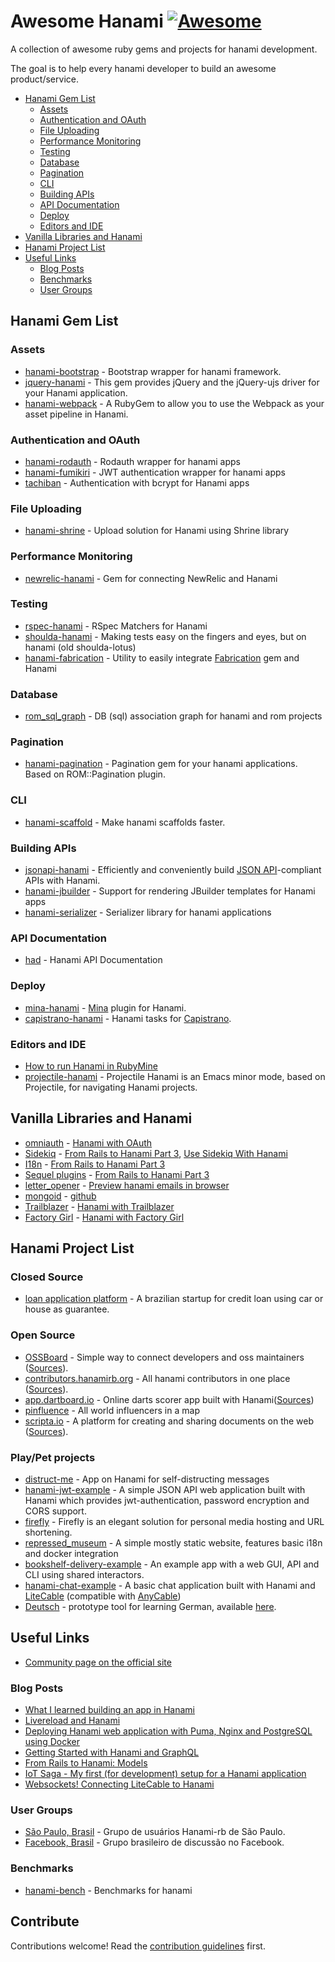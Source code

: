 # Awesome Hanami [![Awesome](https://cdn.rawgit.com/sindresorhus/awesome/d7305f38d29fed78fa85652e3a63e154dd8e8829/media/badge.svg)](https://github.com/sindresorhus/awesome)
A collection of awesome ruby gems and projects for hanami development.

The goal is to help every hanami developer to build an awesome product/service.

* [Hanami Gem List](#hanami-gem-list)
  * [Assets](#assets)
  * [Authentication and OAuth](#authentication-and-oauth)
  * [File Uploading](#file-uploading)
  * [Performance Monitoring](#performance-monitoring)
  * [Testing](#testing)
  * [Database](#database)
  * [Pagination](#pagination)
  * [CLI](#cli)
  * [Building APIs](#building-apis)
  * [API Documentation](#api-documentation)
  * [Deploy](#deploy)
  * [Editors and IDE](#editors-and-ide)
* [Vanilla Libraries and Hanami](#vanilla-libraries-and-hanami)
* [Hanami Project List](#hanami-project-list)
* [Useful Links](#useful-links)
  * [Blog Posts](#blog-posts)
  * [Benchmarks](#benchmarks)
  * [User Groups](#user-groups)

## Hanami Gem List
### Assets
* [hanami-bootstrap](https://github.com/davydovanton/hanami-bootstrap) - Bootstrap wrapper for hanami framework.
* [jquery-hanami](https://rubygems.org/gems/jquery-hanami) - This gem provides jQuery and the jQuery-ujs driver for your Hanami application.
* [hanami-webpack](https://github.com/samuelsimoes/hanami-webpack) - A RubyGem to allow you to use the Webpack as your asset pipeline in Hanami.

### Authentication and OAuth
* [hanami-rodauth](https://github.com/davydovanton/hanami-rodauth) - Rodauth wrapper for hanami apps
* [hanami-fumikiri](https://github.com/theCrab/hanami-fumikiri) - JWT authentication wrapper for hanami apps
* [tachiban](https://github.com/sebastjan-hribar/tachiban) - Authentication with bcrypt for Hanami apps

### File Uploading
* [hanami-shrine](https://github.com/katafrakt/hanami-shrine) - Upload solution for Hanami using Shrine library

### Performance Monitoring
* [newrelic-hanami](https://github.com/artemeff/newrelic-hanami) - Gem for connecting NewRelic and Hanami

### Testing
* [rspec-hanami](https://github.com/davydovanton/rspec-hanami) - RSpec Matchers for Hanami
* [shoulda-hanami](https://github.com/mcorp/shoulda-hanami) - Making tests easy on the fingers and eyes, but on hanami (old shoulda-lotus)
* [hanami-fabrication](https://github.com/jodosha/hanami-fabrication) - Utility to easily integrate [Fabrication](https://www.fabricationgem.org/) gem and Hanami

### Database
* [rom_sql_graph](https://github.com/davydovanton/rom_sql_graph) - DB (sql) association graph for hanami and rom projects

### Pagination
* [hanami-pagination](https://github.com/davydovanton/hanami-pagination) - Pagination gem for your hanami applications. Based on ROM::Pagination plugin.

### CLI
* [hanami-scaffold](https://github.com/davydovanton/hanami-scaffold) - Make hanami scaffolds faster.

### Building APIs
* [jsonapi-hanami](http://jsonapi-rb.org) - Efficiently and conveniently build [JSON API](http://jsonapi.org)-compliant APIs with Hanami.
* [hanami-jbuilder](https://github.com/vladfaust/hanami-jbuilder) - Support for rendering JBuilder templates for Hanami apps
* [hanami-serializer](https://github.com/davydovanton/hanami-serializer) - Serializer library for hanami applications

### API Documentation
* [had](https://github.com/nsheremet/had) - Hanami API Documentation

### Deploy
* [mina-hanami](https://github.com/mgrachev/mina-hanami) - [Mina](https://github.com/mina-deploy/mina) plugin for Hanami.
* [capistrano-hanami](https://github.com/mgrachev/capistrano-hanami) - Hanami tasks for [Capistrano](https://github.com/capistrano/capistrano).

### Editors and IDE
* [How to run Hanami in RubyMine](https://medium.com/@tetyanachupryna/how-to-run-hanami-in-rubymine-dff342cb0114#.7jb2bjq9f)
* [projectile-hanami](https://github.com/avdgaag/projectile-hanami) - Projectile Hanami is an Emacs minor mode, based on Projectile, for navigating Hanami projects.

## Vanilla Libraries and Hanami
* [omniauth](https://github.com/intridea/omniauth) - [Hanami with OAuth](http://codetunes.com/2016/hanami-with-oauth/)
* [Sidekiq](http://sidekiq.org) - [From Rails to Hanami Part 3](http://rpanachi.com/2016/04/25/from-rails-to-hanami-part3-sidekiq-workers-i18n-timezone-issues-core-ext), [Use Sidekiq With Hanami](http://www.strauss.io/blog/2016-use-sidekiq-with-hanami.html)
* [I18n](https://github.com/svenfuchs/i18n) - [From Rails to Hanami Part 3](http://rpanachi.com/2016/04/25/from-rails-to-hanami-part3-sidekiq-workers-i18n-timezone-issues-core-ext)
* [Sequel plugins](http://sequel.jeremyevans.net/plugins.html) - [From Rails to Hanami Part 3](http://rpanachi.com/2016/04/25/from-rails-to-hanami-part3-sidekiq-workers-i18n-timezone-issues-core-ext)
* [letter_opener](https://github.com/ryanb/letter_opener) - [Preview hanami emails in browser](http://blog.davydovanton.com/2016/05/21/preview-hanami-emails-in-browser/)
* [mongoid](https://github.com/mongodb/mongoid) - [github](https://github.com/michalvalasek/hanami-mongoid)
* [Trailblazer](https://github.com/apotonick/trailblazer) - [Hanami with Trailblazer](https://github.com/apotonick/gemgem-hanami)
* [Factory Girl](https://github.com/thoughtbot/factory_girl) - [Hanami with Factory Girl](https://gist.github.com/rafaels88/8437edababcf38ee193b2ba0265e78b9)

## Hanami Project List
### Closed Source
* [loan application platform](http://creditas.com.br) - A brazilian startup for credit loan using car or house as guarantee.

### Open Source
* [OSSBoard](http://www.ossboard.org) - Simple way to connect developers and oss maintainers ([Sources](https://github.com/davydovanton/ossboard)).
* [contributors.hanamirb.org](http://contributors.hanamirb.org) - All hanami contributors in one place ([Sources](https://github.com/hanami/contributors)).
* [app.dartboard.io](http://app.dartboard.io) - Online darts scorer app built with Hanami([Sources](https://github.com/stravid/datsu-api))
* [pinfluence](https://github.com/prosi-org/pinfluence) - All world influencers in a map
* [scripta.io](http://www.scripta.io/home) - A platform for creating and sharing documents on the web ([Sources](https://github.com/jxxcarlson/noteshare)).

### Play/Pet projects
* [distruct-me](https://github.com/MorozovaLiuda/distruct-me) - App on Hanami for self-distructing messages
* [hanami-jwt-example](https://github.com/nickgnd/hanami-jwt-example) - A simple JSON API web application built with Hanami which provides jwt-authentication, password encryption and CORS support.
* [firefly](https://github.com/ariejan/firefly) - Firefly is an elegant solution for personal media hosting and URL shortening.
* [repressed_museum](https://github.com/vasspilka/repressed_museum) - A simple mostly static website, features basic i18n and docker integration
* [bookshelf-delivery-example](https://github.com/bruz/bookshelf-delivery-example) - An example app with a web GUI, API and CLI using shared interactors.
* [hanami-chat-example](https://github.com/nickgnd/hanami-chat-example) - A basic chat application built with Hanami and [LiteCable](https://github.com/palkan/litecable) (compatible with [AnyCable](http://anycable.io/))
* [Deutsch](https://github.com/mjacobus/deutsch) - prototype tool for learning German, available [here](http://salat.netapps.website/).

## Useful Links
* [Community page on the official site](http://hanamirb.org/community/)

### Blog Posts
* [What I learned building an app in Hanami](https://rossta.net/blog/what-i-learned-about-hanami.html)
* [Livereload and Hanami](https://defman.me/blog/hanami-love-livereload/)
* [Deploying Hanami web application with Puma, Nginx and PostgreSQL using Docker](http://codrspace.com/sebastjan-hribar/deploying-hanami-web-application-with-puma-nginx-postgresql/)
* [Getting Started with Hanami and GraphQL](https://blog.simplificator.com/2016/12/07/getting-started-with-hanami-and-graphql/)
* [From Rails to Hanami: Models](https://blog.codeminer42.com/from-rails-to-hanami-models-d1175d2d5b33)
* [IoT Saga - My first (for development) setup for a Hanami application](http://gabrielmalakias.com.br/hanami/iot/docker/2017/02/14/iot-saga-my-setup-for-a-hanami-application.html)
* [Websockets! Connecting LiteCable to Hanami](http://gabrielmalakias.com.br/ruby/hanami/iot/2017/05/26/websockets-connecting-litecable-to-hanami.html)

### User Groups
* [São Paulo, Brasil](https://twitter.com/hanamirb_sp) - Grupo de usuários Hanami-rb de São Paulo.
* [Facebook, Brasil](https://www.facebook.com/groups/1415625271796799) - Grupo brasileiro de discussão no Facebook.

### Benchmarks
* [hanami-bench](https://github.com/davydovanton/hanami-bench) - Benchmarks for hanami

## Contribute
Contributions welcome! Read the [contribution guidelines](contributing.md) first.
